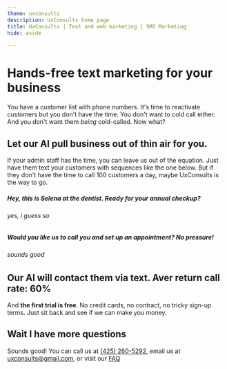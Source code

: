 ```yaml
---
theme: uxconsults
description: UxConsults home page
title: UxConsults | Text and web marketing | SMS Marketing
hide: aside

---
```

# Hands-free text marketing for your business


You have a customer list with phone numbers. It's time to reactivate customers but you don't have the time. You don't want to cold call either. And you don't want them *being* cold-called. Now what?

## Let our AI pull business out of thin air for you.

If your admin staff has the time, you can leave us out of the equation. Just have them
text your customers with sequences like the one below. But if they don't have the time to
call 100 customers a day, maybe UxConsults is the way to go.

##### Hey, this is Selena at the dentist. Ready for your annual checkup?  

###### yes, i guess so

##### Would you like us to call you and set up an appointment? No pressure!

###### sounds good

## Our AI will contact them via text. Aver return call rate: 60%

And **the first trial is free**. No credit cards, no contract, no tricky
sign-up terms. Just sit back and see if we can make you money.

## Wait I have more questions
Sounds good! You can call us at [(425) 260-5292](tel:425-260-5292), 
email us at  [uxconsults@gmail.com](mailto:uxconsults@gmail.com), or
visit our [FAQ](faq.html)

